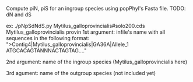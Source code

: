 Compute piN, piS for an ingroup species using popPhyl's Fasta file.
TODO: dN and dS

ex: ./pNpSdNdS.py Mytilus_galloprovincialis#solo200.cds Mytilus_galloprovincialis provin 
1st argument: infile's name with all sequences in the following format:
">Contig4|Mytilus_galloprovincialis|GA36A|Allele_1
ATGCACAGTANNNACTAGTAG...."


2nd argument: name of the ingroup species (Mytilus_galloprovincialis here)

3rd agument: name of the outgroup species (not included yet)

